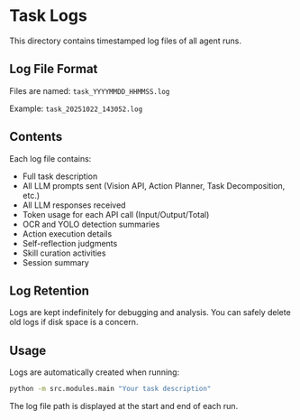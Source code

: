 # Task Logs

This directory contains timestamped log files of all agent runs.

## Log File Format

Files are named: `task_YYYYMMDD_HHMMSS.log`

Example: `task_20251022_143052.log`

## Contents

Each log file contains:

- Full task description
- All LLM prompts sent (Vision API, Action Planner, Task Decomposition, etc.)
- All LLM responses received
- Token usage for each API call (Input/Output/Total)
- OCR and YOLO detection summaries
- Action execution details
- Self-reflection judgments
- Skill curation activities
- Session summary

## Log Retention

Logs are kept indefinitely for debugging and analysis. You can safely delete old logs if disk space is a concern.

## Usage

Logs are automatically created when running:

```bash
python -m src.modules.main "Your task description"
```

The log file path is displayed at the start and end of each run.
